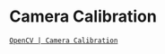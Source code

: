 # Camera Calibration
[`OpenCV | Camera Calibration`](https://docs.opencv.org/4.x/dc/dbb/tutorial_py_calibration.html)